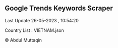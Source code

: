 

## Google Trends Keywords Scraper 
 
Last Update 26-05-2023 , 10:54:20

Country List :
VIETNAM.json



© Abdul Muttaqin 
